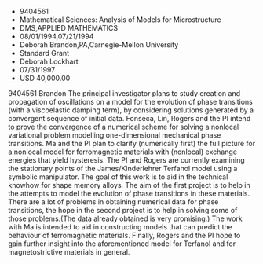 
* 9404561
* Mathematical Sciences: Analysis of Models for Microstructure
* DMS,APPLIED MATHEMATICS
* 08/01/1994,07/21/1994
* Deborah Brandon,PA,Carnegie-Mellon University
* Standard Grant
* Deborah Lockhart
* 07/31/1997
* USD 40,000.00

9404561 Brandon The principal investigator plans to study creation and
propagation of oscillations on a model for the evolution of phase transitions
(with a viscoelastic damping term), by considering solutions generated by a
convergent sequence of initial data. Fonseca, Lin, Rogers and the PI intend to
prove the convergence of a numerical scheme for solving a nonlocal variational
problem modelling one-dimensional mechanical phase transitions. Ma and the PI
plan to clarify (numerically first) the full picture for a nonlocal model for
ferromagnetic materials with (nonlocal) exchange energies that yield hysteresis.
The PI and Rogers are currently examining the stationary points of the
James/Kinderlehrer Terfanol model using a symbolic manipulator. The goal of this
work is to aid in the technical knowhow for shape memory alloys. The aim of the
first project is to help in the attempts to model the evolution of phase
transitions in these materials. There are a lot of problems in obtaining
numerical data for phase transitions, the hope in the second project is to help
in solving some of those problems.(The data already obtained is very promising.)
The work with Ma is intended to aid in constructing models that can predict the
behaviour of ferromagnetic materials. Finally, Rogers and the PI hope to gain
further insight into the aforementioned model for Terfanol and for
magnetostrictive materials in general.
